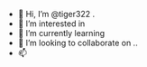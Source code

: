 - 👋 Hi, I’m @tiger322 .
- 👀 I’m interested in 
- 🌱 I’m currently learning 
- 💞️ I’m looking to collaborate on ..
- 📫

  
<!---
tiger322/tiger322 is a ✨ special ✨ repository because its `README.md` (this file) appears on your GitHub profile.
You can click the Preview link to take a look at your changes.
--->
